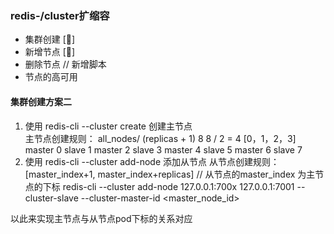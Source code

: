 ### redis-/cluster扩缩容


* 集群创建 [🐶]
* 新增节点 [🐶]
* 删除节点  // 新增脚本
* 节点的高可用

#### 集群创建方案二
1. 使用 redis-cli --cluster create 创建主节点  
    主节点创建规则： all_nodes/ (replicas + 1)   8
    8 / 2 = 4
    [0，1，2，3]
    master 0  slave 1
    master 2  slave 3
    master 4  slave 5
    master 6 slave 7
2. 使用 redis-cli --cluster add-node 添加从节点
    从节点创建规则： [master_index+1, master_index+replicas]  // 从节点的master_index 为主节点的下标
    redis-cli --cluster add-node 127.0.0.1:700x 127.0.0.1:7001 --cluster-slave --cluster-master-id <master_node_id>

以此来实现主节点与从节点pod下标的关系对应
